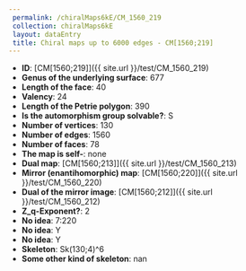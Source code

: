 ```yaml
--- 
 permalink: /chiralMaps6kE/CM_1560_219 
 collection: chiralMaps6kE
 layout: dataEntry
 title: Chiral maps up to 6000 edges - CM[1560;219]
---
```


- **ID**: [CM[1560;219]]({{ site.url }}/test/CM_1560_219)
- **Genus of the underlying surface**: 677
- **Length of the face**: 40
- **Valency**: 24
- **Length of the Petrie polygon**: 390
- **Is the automorphism group solvable?**: S
- **Number of vertices**: 130
- **Number of edges**: 1560
- **Number of faces**: 78
- **The map is self-**: none
- **Dual map**: [CM[1560;213]]({{ site.url }}/test/CM_1560_213)
- **Mirror (enantihomorphic) map**: [CM[1560;220]]({{ site.url }}/test/CM_1560_220)
- **Dual of the mirror image**: [CM[1560;212]]({{ site.url }}/test/CM_1560_212)
- **Z_q-Exponent?**: 2
- **No idea**:  7:220
- **No idea**: Y
- **No idea**: Y
- **Skeleton**: Sk(130;4)^6
- **Some other kind of skeleton**: nan
